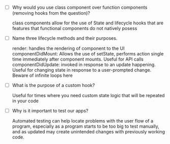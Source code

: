 - [ ] Why would you use class component over function components (removing hooks from the question)?

    class components allow for the use of State and lifecycle hooks that are features that functional components do not natively posess

- [ ] Name three lifecycle methods and their purposes.

    render: handles the rendering of component to the UI
    componentDidMount: Allows the use of setState, performs action single time immediately after component mounts. Useful for API calls
    componentDidUpdate: invoked in response to an update happening. Useful for changing state in response to a user-prompted change. Beware of infinite loops here

- [ ] What is the purpose of a custom hook?

    Useful for times where you need custom state logic that will be repeated in your code

- [ ] Why is it important to test our apps?

    Automated testing can help locate problems with the user flow of a program, especially as a program starts to be too big to test manually, and as updated may create unintended changes with previously working code.